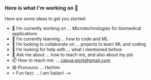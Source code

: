 ### Here is what I'm working on 👋

Here are some ideas to get you started:

- 🔭 I’m currently working on ... Microtechnologies for biomedical applications
- 🌱 I’m currently learning ... how to code and ML
- 👯 I’m looking to collaborate on ... projects to learn ML and coding
- 🤔 I’m looking for help with ... what I mentioned before
- 💬 Ask me about ... how to reach me, and also about my job
- 📫 How to reach me: ... capua.work@gmail.com
- 😄 Pronouns: ... He/him
- ⚡ Fun fact: ... I am Italian!
-->
